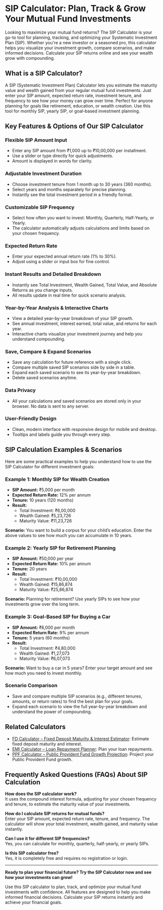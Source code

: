 # SIP Calculator: Plan, Track & Grow Your Mutual Fund Investments

Looking to maximize your mutual fund returns? The SIP Calculator is your go-to tool for planning, tracking, and optimizing your Systematic Investment Plan (SIP). Whether you're a new investor or a seasoned pro, this calculator helps you visualize your investment growth, compare scenarios, and make informed decisions. Calculate your SIP returns online and see your wealth grow with compounding.

## What is a SIP Calculator?

A SIP (Systematic Investment Plan) Calculator lets you estimate the maturity value and wealth gained from your regular mutual fund investments. Just enter your SIP amount, expected return rate, investment tenure, and frequency to see how your money can grow over time. Perfect for anyone planning for goals like retirement, education, or wealth creation. Use this tool for monthly SIP, yearly SIP, or goal-based investment planning.

## Key Features & Options of Our SIP Calculator

### Flexible SIP Amount Input

- Enter any SIP amount from ₹1,000 up to ₹10,00,000 per installment.
- Use a slider or type directly for quick adjustments.
- Amount is displayed in words for clarity.

### Adjustable Investment Duration

- Choose investment tenure from 1 month up to 30 years (360 months).
- Select years and months separately for precise planning.
- Instantly see the total investment period in a friendly format.

### Customizable SIP Frequency

- Select how often you want to invest: Monthly, Quarterly, Half-Yearly, or Yearly.
- The calculator automatically adjusts calculations and limits based on your chosen frequency.

### Expected Return Rate

- Enter your expected annual return rate (1% to 30%).
- Adjust using a slider or input box for fine control.

### Instant Results and Detailed Breakdown

- Instantly see Total Investment, Wealth Gained, Total Value, and Absolute Returns as you change inputs.
- All results update in real time for quick scenario analysis.

### Year-by-Year Analysis & Interactive Charts

- View a detailed year-by-year breakdown of your SIP growth.
- See annual investment, interest earned, total value, and returns for each year.
- Interactive charts visualize your investment journey and help you understand compounding.

### Save, Compare & Expand Scenarios

- Save any calculation for future reference with a single click.
- Compare multiple saved SIP scenarios side by side in a table.
- Expand each saved scenario to see its year-by-year breakdown.
- Delete saved scenarios anytime.

### Data Privacy

- All your calculations and saved scenarios are stored only in your browser. No data is sent to any server.

### User-Friendly Design

- Clean, modern interface with responsive design for mobile and desktop.
- Tooltips and labels guide you through every step.

## SIP Calculation Examples & Scenarios

Here are some practical examples to help you understand how to use the SIP Calculator for different investment goals:

### Example 1: Monthly SIP for Wealth Creation

- **SIP Amount:** ₹5,000 per month
- **Expected Return Rate:** 12% per annum
- **Tenure:** 10 years (120 months)
- **Result:**
  - Total Investment: ₹6,00,000
  - Wealth Gained: ₹5,23,726
  - Maturity Value: ₹11,23,726

**Scenario:** You want to build a corpus for your child’s education. Enter the above values to see how much you can accumulate in 10 years.

### Example 2: Yearly SIP for Retirement Planning

- **SIP Amount:** ₹50,000 per year
- **Expected Return Rate:** 10% per annum
- **Tenure:** 20 years
- **Result:**
  - Total Investment: ₹10,00,000
  - Wealth Gained: ₹15,86,874
  - Maturity Value: ₹25,86,874

**Scenario:** Planning for retirement? Use yearly SIPs to see how your investments grow over the long term.

### Example 3: Goal-Based SIP for Buying a Car

- **SIP Amount:** ₹8,000 per month
- **Expected Return Rate:** 9% per annum
- **Tenure:** 5 years (60 months)
- **Result:**
  - Total Investment: ₹4,80,000
  - Wealth Gained: ₹1,27,073
  - Maturity Value: ₹6,07,073

**Scenario:** Want to buy a car in 5 years? Enter your target amount and see how much you need to invest monthly.

### Scenario Comparison

- Save and compare multiple SIP scenarios (e.g., different tenures, amounts, or return rates) to find the best plan for your goals.
- Expand each scenario to view the full year-by-year breakdown and understand the power of compounding.

## Related Calculators

- [FD Calculator – Fixed Deposit Maturity & Interest Estimator](/fixed-deposit/calculator): Estimate fixed deposit maturity and interest.
- [EMI Calculator – Loan Repayment Planner](/calculators/emi-calculator): Plan your loan repayments.
- [PPF Calculator – Public Provident Fund Growth Projection](/calculators/ppf-calculator): Project your Public Provident Fund growth.

## Frequently Asked Questions (FAQs) About SIP Calculation

**How does the SIP calculator work?**  
It uses the compound interest formula, adjusting for your chosen frequency and tenure, to estimate the maturity value of your investments.

**How do I calculate SIP returns for mutual funds?**  
Enter your SIP amount, expected return rate, tenure, and frequency. The calculator will show your total investment, wealth gained, and maturity value instantly.

**Can I use it for different SIP frequencies?**  
Yes, you can calculate for monthly, quarterly, half-yearly, or yearly SIPs.

**Is this SIP calculator free?**  
Yes, it is completely free and requires no registration or login.

---

**Ready to plan your financial future? Try the SIP Calculator now and see how your investments can grow!**

Use this SIP calculator to plan, track, and optimize your mutual fund investments with confidence. All features are designed to help you make informed financial decisions. Calculate your SIP returns instantly and achieve your financial goals.
